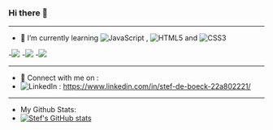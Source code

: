 ### Hi there 👋
________________________________________________________

- 🌱 I’m currently learning   	![JavaScript](https://img.shields.io/badge/javascript-%23323330.svg?style=for-the-badge&logo=javascript&logoColor=%23F7DF1E)   ,   ![HTML5](https://img.shields.io/badge/html5-%23E34F26.svg?style=for-the-badge&logo=html5&logoColor=white)   and   ![CSS3](https://img.shields.io/badge/css3-%231572B6.svg?style=for-the-badge&logo=css3&logoColor=white) 

-![](https://img.shields.io/badge/Code-JavaScript-informational?style=flat&logo=JavaScript&color=323330)
-![](https://img.shields.io/badge/Code-CSS3-informational?style=flat&logo=CSS3&color=1572B6)
-![](https://img.shields.io/badge/Code-HTML5-informational?style=flat&logo=HTML5&color=E34F26)
________________________________________________________

- 💬 Connect with me on :
- ![LinkedIn](https://img.shields.io/badge/linkedin-%230077B5.svg?style=for-the-badge&logo=linkedin&logoColor=white) : https://www.linkedin.com/in/stef-de-boeck-22a802221/

________________________________________________________

- My Github Stats:
- [![Stef's GitHub stats](https://github-readme-stats.vercel.app/api?username=pgm-stefdebo3)](https://github.com/anuraghazra/github-readme-stats)
